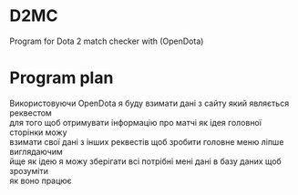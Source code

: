 # D2MC
Program for Dota 2 match checker with (OpenDota)


# Program plan 
Використовуючи OpenDota я буду взимати дані з сайту який являється реквестом  
для того щоб отримувати інформацію про матчі як ідея головної сторінки можу  
взимати свої дані з інших реквестів щоб зробити головне меню ліпше виглядаючим  
йще як ідею я можу зберігати всі потрібні мені дані в базу даних щоб зрозуміти  
як воно працює
